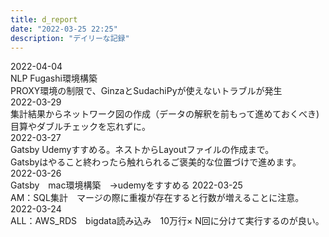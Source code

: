 ```yaml
---
title: d_report
date: "2022-03-25 22:25"
description: "デイリーな記録"
---
```

2022-04-04  
NLP Fugashi環境構築  
PROXY環境の制限で、GinzaとSudachiPyが使えないトラブルが発生  
2022-03-29  
集計結果からネットワーク図の作成（データの解釈を前もって進めておくべき)  
目算やダブルチェックを忘れずに。  
2022-03-27  
Gatsby Udemyすすめる。ネストからLayoutファイルの作成まで。  
Gatsbyはやること終わったら触れられるご褒美的な位置づけで進めます。
2022-03-26  
Gatsby　mac環境構築　→udemyをすすめる
2022-03-25  
AM：SQL集計　マージの際に重複が存在すると行数が増えることに注意。  
2022-03-24  
ALL：AWS_RDS　bigdata読み込み　10万行× N回に分けて実行するのが良い。

